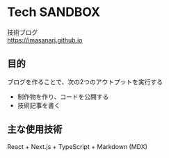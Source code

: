 # Tech SANDBOX

技術ブログ  
https://imasanari.github.io

## 目的

ブログを作ることで、次の2つのアウトプットを実行する

- 制作物を作り、コードを公開する
- 技術記事を書く

## 主な使用技術

React + Next.js + TypeScript + Markdown (MDX)

